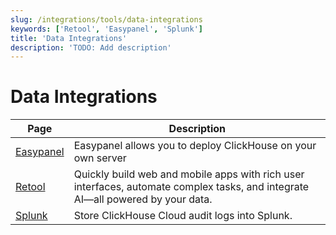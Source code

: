 ```yaml
---
slug: /integrations/tools/data-integrations
keywords: ['Retool', 'Easypanel', 'Splunk']
title: 'Data Integrations'
description: 'TODO: Add description'
---
```


# Data Integrations

| Page      | Description                                                                                                                     |
|-----------|---------------------------------------------------------------------------------------------------------------------------------|
| [Easypanel](/integrations/easypanel) | Easypanel allows you to deploy ClickHouse on your own server                                                                    |
| [Retool](/integrations/retool)    | Quickly build web and mobile apps with rich user interfaces, automate complex tasks, and integrate AI—all powered by your data. |
| [Splunk](/integrations/audit-splunk)     | Store ClickHouse Cloud audit logs into Splunk.                                                                                  |
